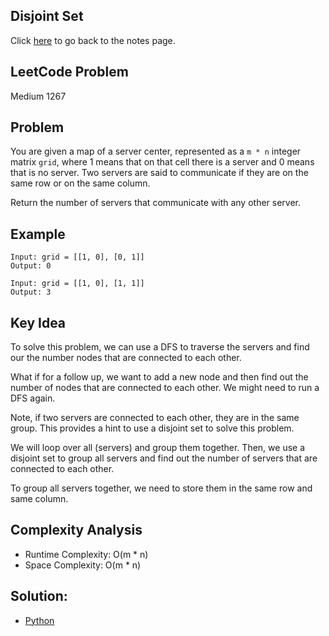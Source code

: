 ## Disjoint Set
Click [here](../notes.md) to go back to the notes page.

## LeetCode Problem
Medium 1267

## Problem
You are given a map of a server center, represented as a `m * n` integer matrix `grid`, where 1 means that on that cell there is a server and 0 means that is no server. Two servers are said to communicate if they are on the same row or on the same column.

Return the number of servers that communicate with any other server.

## Example
```
Input: grid = [[1, 0], [0, 1]]
Output: 0

Input: grid = [[1, 0], [1, 1]]
Output: 3
```

## Key Idea
To solve this problem, we can use a DFS to traverse the servers and find our the number nodes that are connected to each other.

What if for a follow up, we want to add a new node and then find out the number of nodes that are connected to each other. We might need to run a DFS again.

Note, if two servers are connected to each other, they are in the same group. This provides a hint to use a disjoint set to solve this problem.

We will loop over all (servers) and group them together. Then, we use a disjoint set to group all servers and find out the number of servers that are connected to each other.

To group all servers together, we need to store them in the same row and same column.

## Complexity Analysis
- Runtime Complexity: O(m * n)
- Space Complexity: O(m * n)

## Solution:
- [Python](./solution.py)